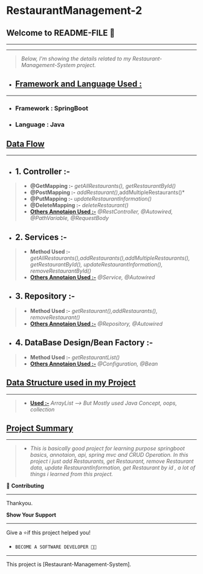 # RestaurantManagement-2
## **Welcome to README-FILE 👋**
___
___



> *Below, I'm showing the details related to my Restaurant-Management-System project.*

-  ## [**Framework and Language Used :**](#heading-ids) ##
___
- ### Framework :  **SpringBoot**
- ### Language : **Java**


## [**Data Flow**](#heading-ids) ##
___
- ## 1. **Controller :-** ##
> - **@GetMapping :-**  *getAllRestaurants(), getRestaurantById()*
> - **@PostMapping :-** *addRestaurant()*,addMultipleRestaurants()*
> - **@PutMapping :-** *updateRestaurantInformation()*
> - **@DeleteMapping :-** *deleteRestaurant()*
> - **[Others Annotaion Used :-](#heading-ids)** *@RestController, @Autowired, @PathVariable, @RequestBody*

- ## 2. **Services :-** ##
> - **Method Used :-**  *getAllRestaurants(),addRestaurants(),addMultipleRestaurants(), getRestaurantById(), updateRestaurantInformation(), removeRestaurantById()*
> - **[Others Annotaion Used :-](#heading-ids)** *@Service, @Autowired*

- ## 3. **Repository :-** ##
> - **Method Used :-**  *getRestaurant(),addRestaurants(), removeRestaurant()*
> - **[Others Annotaion Used :-](#heading-ids)** *@Repository, @Autowired*

- ## 4. **DataBase Design/Bean Factory :-** ##
> - **Method Used :-**  *getRestaurantList()*
> - **[Others Annotaion Used :-](#heading-ids)** *@Configuration, @Bean*

## [**Data Structure used in my Project**](#heading-ids) ##
____
> - **[Used :-](#heading-ids)** *ArrayList --> But Mostly used Java Concept, oops, collection*

## [**Project Summary**](#heading-ids) ##
____
> - *This is basically good project for learning purpose springboot basics, annotaion, api, spring mvc and CRUD Operation. In this project i just add Restaurants, get Restaurant, remove Restaurant data, update RestaurantInformation, get Restaurant by id , a lot of things i learned from this project.*



🤝 **Contributing**
___
Thankyou.

**Show Your Support**
___
Give a ⭐if this project helped you!

- ```bash
  BECOME A SOFTWARE DEVELOPER 👩‍💻

<!-- Here something icon -->


___

This project is [Restaurant-Management-System].

